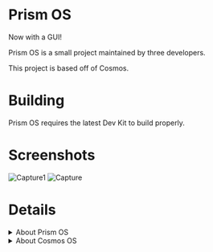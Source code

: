 # Prism OS
<head><link rel="stylesheet" href="https://egkoppel.github.io/product-sans/google-fonts.css"></head>
<p id="product-sans">Now with a GUI!</p>
<p id="product-sans">Prism OS is a small project maintained by three developers. 
<p id="product-sans">This project is based off of Cosmos.</p>

# Building
<p id="product-sans">Prism OS requires the latest Dev Kit to build properly.</p>

# Screenshots
![Capture1](https://user-images.githubusercontent.com/49339966/119268040-60c57d80-bbf1-11eb-8cc2-ed262d965841.PNG)
![Capture](https://user-images.githubusercontent.com/49339966/119268042-61f6aa80-bbf1-11eb-8cef-89380f3285b8.PNG)

# Details
<details>
    <Summary>
        About Prism OS
    </Summary>
<p>
     Prism OS is an open source project started in 2021. More coming soon.
</p>
</details>

<details>
    <Summary>
        About Cosmos OS
    </Summary>
<p>
Cosmos is a program that allows you to create an entire operating system using c#, c++, and a few more.

It allows for a file system, graphics, console, and hardware access, aswell as getting user input from a keyboard and a mouse.
</p>
</details>
